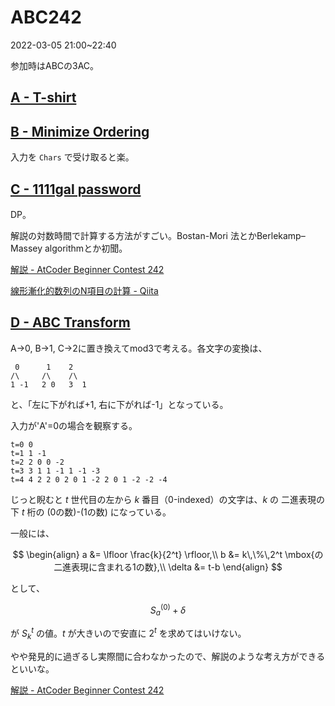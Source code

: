 # ABC242
2022-03-05 21:00~22:40

参加時はABCの3AC。

## [A \- T\-shirt](https://atcoder.jp/contests/abc242/tasks/abc242_a)

## [B \- Minimize Ordering](https://atcoder.jp/contests/abc242/tasks/abc242_b)

入力を `Chars` で受け取ると楽。

## [C \- 1111gal password](https://atcoder.jp/contests/abc242/tasks/abc242_c)

DP。

解説の対数時間で計算する方法がすごい。Bostan-Mori 法とかBerlekamp–Massey algorithmとか初聞。

[解説 \- AtCoder Beginner Contest 242](https://atcoder.jp/contests/abc242/editorial/3532)

[線形漸化的数列のN項目の計算 \- Qiita](https://qiita.com/ryuhe1/items/da5acbcce4ac1911f47a)

## [D \- ABC Transform](https://atcoder.jp/contests/abc242/tasks/abc242_d)

A→0, B→1, C→2に置き換えてmod3で考える。各文字の変換は、

```
 0      1    2
/\     /\    /\
1 -1   2 0   3  1
```
と、「左に下がれば+1, 右に下がれば-1」となっている。

入力が'A'=0の場合を観察する。

```
t=0 0
t=1 1 -1
t=2 2 0 0 -2
t=3 3 1 1 -1 1 -1 -3
t=4 4 2 2 0 2 0 1 -2 2 0 1 -2 -2 -4
```

じっと睨むと $t$ 世代目の左から $k$ 番目（0-indexed）の文字は、$k$ の 二進表現の下 $t$ 桁の \(0の数\)-\(1の数\) になっている。

一般には、

$$
\begin{align}
a &= \lfloor \frac{k}{2^t} \rfloor,\\
b &= k\,\%\,2^t \mbox{の二進表現に含まれる1の数},\\
\delta &= t-b
\end{align}
$$

として、

$$
S^{(0)}_{a} + \delta
$$

が $S^{t}_k$ の値。$t$ が大きいので安直に $2^t$ を求めてはいけない。

やや発見的に過ぎるし実際間に合わなかったので、解説のような考え方ができるといいな。

[解説 \- AtCoder Beginner Contest 242](https://atcoder.jp/contests/abc242/editorial/3520)